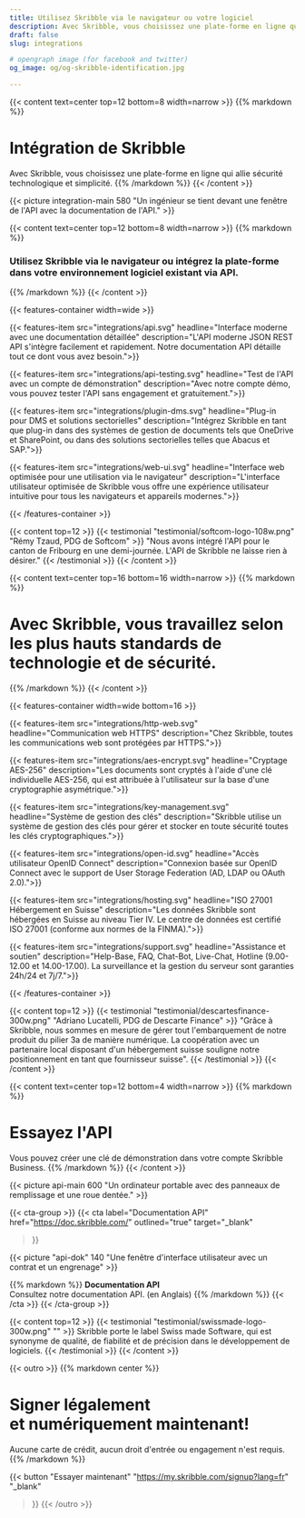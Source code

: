 ```yaml
---
title: Utilisez Skribble via le navigateur ou votre logiciel
description: Avec Skribble, vous choisissez une plate-forme en ligne qui allie sécurité technologique et simplicité.
draft: false
slug: integrations

# opengraph image (for facebook and twitter)
og_image: og/og-skribble-identification.jpg

---
```


{{< content text=center top=12 bottom=8 width=narrow >}}
{{% markdown %}}
# Intégration de Skribble
Avec Skribble, vous choisissez une plate-forme en ligne
qui allie sécurité technologique et simplicité.
{{% /markdown %}}
{{< /content >}}

{{< picture integration-main 580 "Un ingénieur se tient devant une fenêtre de l'API avec la documentation de l'API." >}}

{{< content text=center top=12 bottom=8 width=narrow >}}
{{% markdown %}}
### Utilisez Skribble via le navigateur ou intégrez la plate-forme dans votre environnement logiciel existant via API.
{{% /markdown %}}
{{< /content >}}

{{< features-container width=wide >}}

  {{< features-item src="integrations/api.svg"
    headline="Interface moderne avec une documentation détaillée"
    description="L'API moderne JSON REST API s'intègre facilement et rapidement. Notre documentation API détaille tout ce dont vous avez besoin.">}}

  {{< features-item src="integrations/api-testing.svg"
    headline="Test de l'API avec un compte de démonstration"
    description="Avec notre compte démo, vous pouvez tester l'API sans engagement et gratuitement.">}}

  {{< features-item src="integrations/plugin-dms.svg"
    headline="Plug-in pour DMS et solutions sectorielles"
    description="Intégrez Skribble en tant que plug-in dans des systèmes de gestion de documents tels que OneDrive et SharePoint, ou dans des solutions sectorielles telles que Abacus et SAP.">}}

  {{< features-item src="integrations/web-ui.svg"
    headline="Interface web optimisée pour une utilisation via le navigateur"
    description="L'interface utilisateur optimisée de Skribble vous offre une expérience utilisateur intuitive pour tous les navigateurs et appareils modernes.">}}

{{< /features-container >}}

[//]: # (--------------------------------------------------------------------------------------------------------------)

{{< content top=12 >}}
{{< testimonial "testimonial/softcom-logo-108w.png" "Rémy Tzaud, PDG de Softcom" >}}
"Nous avons intégré l'API pour le canton
de Fribourg en une demi-journée.
L'API de Skribble ne laisse rien à désirer."
{{< /testimonial >}}
{{< /content >}}

[//]: # (--------------------------------------------------------------------------------------------------------------)

{{< content text=center top=16 bottom=16 width=narrow >}}
{{% markdown %}}
# Avec Skribble, vous travaillez selon <br class="hide-for-mobile">les plus hauts standards de technologie et de sécurité.
{{% /markdown %}}
{{< /content >}}

{{< features-container width=wide bottom=16 >}}

  {{< features-item src="integrations/http-web.svg"
    headline="Communication web HTTPS"
    description="Chez Skribble, toutes les communications web sont protégées par HTTPS.">}}

  {{< features-item src="integrations/aes-encrypt.svg"
    headline="Cryptage AES-256"
    description="Les documents sont cryptés à l'aide d'une clé individuelle AES-256, qui est attribuée à l'utilisateur sur la base d'une cryptographie asymétrique.">}}

  {{< features-item src="integrations/key-management.svg"
    headline="Système de gestion des clés"
    description="Skribble utilise un système de gestion des clés pour gérer et stocker en toute sécurité toutes les clés cryptographiques.">}}

  {{< features-item src="integrations/open-id.svg"
    headline="Accès utilisateur OpenID Connect"
    description="Connexion basée sur OpenID Connect avec le support de User Storage Federation (AD, LDAP ou OAuth 2.0).">}}

  {{< features-item src="integrations/hosting.svg"
    headline="ISO 27001 Hébergement en Suisse"
    description="Les données Skribble sont hébergées en Suisse au niveau Tier IV. Le centre de données est certifié ISO 27001 (conforme aux normes de la FINMA).">}}

  {{< features-item src="integrations/support.svg"
    headline="Assistance et soutien"
    description="Help-Base, FAQ, Chat-Bot, Live-Chat, Hotline (9.00- 12.00 et 14.00-17.00). La surveillance et la gestion du serveur sont garanties 24h/24 et 7j/7.">}}

{{< /features-container >}}

[//]: # (--------------------------------------------------------------------------------------------------------------)

{{< content top=12 >}}
{{< testimonial "testimonial/descartesfinance-300w.png" "Adriano Lucatelli, PDG de Descarte Finance" >}}
"Grâce à Skribble, nous sommes en mesure de gérer tout l'embarquement de notre produit du pilier 3a de manière numérique. La coopération avec un partenaire local disposant d'un hébergement suisse souligne notre positionnement en tant que fournisseur suisse".
{{< /testimonial >}}
{{< /content >}}

[//]: # (--------------------------------------------------------------------------------------------------------------)

{{< content text=center top=12 bottom=4 width=narrow >}}
{{% markdown %}}
# Essayez l'API
Vous pouvez créer une clé de démonstration
dans votre compte Skribble Business.
{{% /markdown %}}
{{< /content >}}

{{< picture api-main 600 "Un ordinateur portable avec des panneaux de remplissage et une roue dentée." >}}

[//]: # (--------------------------------------------------------------------------------------------------------------)

{{< cta-group >}}
{{< cta
  label="Documentation API"
  href="https://doc.skribble.com/"
  outlined="true"
  target="_blank"
>}}

{{< picture "api-dok" 140 "Une fenêtre d'interface utilisateur avec un contrat et un engrenage" >}}

{{% markdown %}}
**Documentation API**<br>
Consultez notre documentation API. (en Anglais)
{{% /markdown %}}
{{< /cta >}}
{{< /cta-group >}}


[//]: # (--------------------------------------------------------------------------------------------------------------)

{{< content top=12 >}}
{{< testimonial "testimonial/swissmade-logo-300w.png" "" >}}
Skribble porte le label 
Swiss made Software, qui est synonyme
de qualité, de fiabilité et 
de précision dans le développement 
de logiciels.
{{< /testimonial >}}
{{< /content >}}


[//]: # (--------------------------------------------------------------------------------------------------------------)

{{< outro >}}
{{% markdown center %}}
# Signer légalement <br class="hide-for-mobile">et numériquement maintenant!
Aucune carte de crédit, aucun droit d'entrée
ou engagement n'est requis.
{{% /markdown %}}

{{< button
  "Essayer maintenant"
  "https://my.skribble.com/signup?lang=fr"
  "_blank"
>}}
{{< /outro >}}
